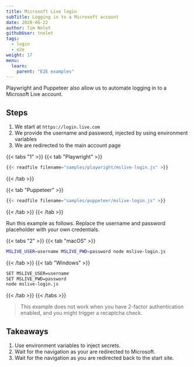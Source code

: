 ```yaml
---
title: Microsoft Live login
subTitle: Logging in to a Microsoft account
date: 2020-06-22
author: Tim Nolet
githubUser: tnolet
tags:
  - login
  - e2e
weight: 17
menu:
  learn:
    parent: "E2E examples"
---
```


Playwright and Puppeteer also allow us to automate logging in to a Microsoft Live account.

<!-- more -->

## Steps

1. We start at `https://login.live.com`
2. We provide the username and password, injected by using environment variables
3. We are redirected to the main account page

{{< tabs "1" >}}
{{< tab "Playwright" >}}
```js
{{< readfile filename="samples/playwright/mslive-login.js" >}}
```
{{< /tab >}}

{{< tab "Puppeteer" >}}
```js
{{< readfile filename="samples/puppeteer/mslive-login.js" >}}
```
{{< /tab >}}
{{< /tab >}}

Run this example as follows. Replace the username and password placeholder with your own credentials.

{{< tabs "2" >}}
{{< tab "macOS" >}}
```sh
MSLIVE_USER=username MSLIVE_PWD=password node mslive-login.js
```
{{< /tab >}}
{{< tab "Windows" >}}
```sh
SET MSLIVE_USER=username
SET MSLIVE_PWD=password
node mslive-login.js
```
{{< /tab >}}
{{< /tabs >}}


> This example does not work when you have 2-factor authentication enabled, and you might trigger a recaptcha check.

## Takeaways

1. Use environment variables to inject secrets.
2. Wait for the navigation as your are redirected to Microsoft.
3. Wait for the navigation as you are redirected back to the start site.





